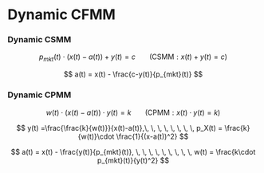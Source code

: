 # Dynamic CFMM

### Dynamic CSMM

$$
p_{mkt}(t)\cdot(x(t)-a(t)) + y(t) = c \, \, \, \, \, \, \, \, \, \, \, \, (\mathrm{CSMM}:x(t) + y(t) = c)
$$

$$
a(t) = x(t) - \frac{c-y(t)}{p_{mkt}(t)}
$$



### Dynamic CPMM

$$
w(t) \cdot (x(t)-a(t)) \cdot y(t) = k\, \, \, \, \, \, \, \, \, \, \, \, (\mathrm{CPMM}:x(t) \cdot y(t) = k)
$$

$$
y(t) =\frac{\frac{k}{w(t)}}{x(t)-a(t)},\, \, \, \, \, \, \, \,  p_X(t) = \frac{k}{w(t)}\cdot \frac{1}{(x-a(t))^2}
$$

$$
a(t) = x(t) - \frac{y(t)}{p_{mkt}(t)}, \, \, \, \, \, \, \, \, \, w(t) = \frac{k\cdot p_{mkt}(t)}{y(t)^2}
$$





